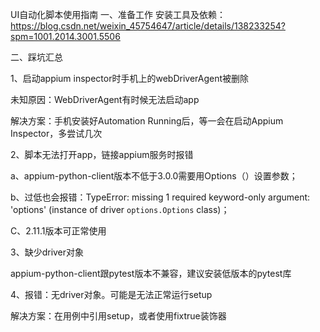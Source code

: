 UI自动化脚本使用指南
一、准备工作
安装工具及依赖：https://blog.csdn.net/weixin_45754647/article/details/138233254?spm=1001.2014.3001.5506

二、踩坑汇总

1、启动appium inspector时手机上的webDriverAgent被删除

未知原因：WebDriverAgent有时候无法启动app

解决方案：手机安装好Automation Running后，等一会在启动Appium Inspector，多尝试几次

2、脚本无法打开app，链接appium服务时报错

a、appium-python-client版本不低于3.0.0需要用Options（）设置参数；

b、过低也会报错：TypeError: missing 1 required keyword-only argument: 'options' (instance of driver `options.Options` class)；

C、2.11.1版本可正常使用

3、缺少driver对象

appium-python-client跟pytest版本不兼容，建议安装低版本的pytest库

4、报错：无driver对象。可能是无法正常运行setup

解决方案：在用例中引用setup，或者使用fixtrue装饰器
